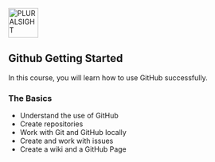 <a href="http://pluralsight.com"><img src="https://gillcleerenpluralsight.blob.core.windows.net/files/pluralsight.png" height="60" alt="PLURALSIGHT"/></a>

## Github Getting Started
In this course, you will learn how to use GitHub successfully.

### The Basics
- Understand the use of GitHub
- Create repositories 
- Work with Git and GitHub locally
- Create and work with issues
- Create a wiki and a GitHub Page
